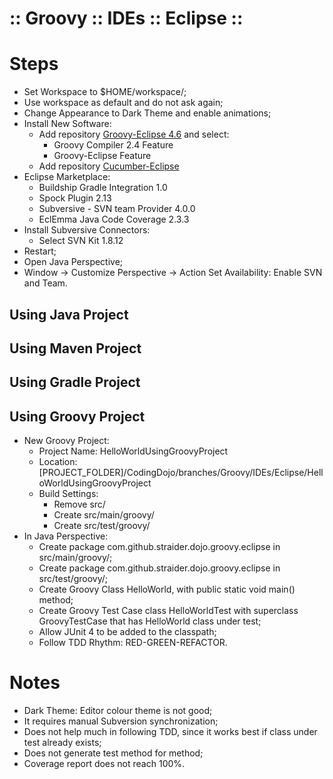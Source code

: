 ﻿:: Groovy :: IDEs :: Eclipse ::
===============================

# Steps

- Set Workspace to $HOME/workspace/;
- Use workspace as default and do not ask again;
- Change Appearance to Dark Theme and enable animations;
- Install New Software:
    - Add repository [Groovy-Eclipse 4.6](http://dist.springsource.org/snapshot/GRECLIPSE/e4.6/) and select:
        - Groovy Compiler 2.4 Feature
        - Groovy-Eclipse Feature
    - Add repository [Cucumber-Eclipse](https://cucumber.io/cucumber-eclipse/update-site)
- Eclipse Marketplace:
    - Buildship Gradle Integration 1.0
    - Spock Plugin 2.13
    - Subversive - SVN team Provider 4.0.0
    - EclEmma Java Code Coverage 2.3.3
- Install Subversive Connectors:
    - Select SVN Kit 1.8.12
- Restart;
- Open Java Perspective;
- Window -> Customize Perspective -> Action Set Availability: Enable SVN and Team.

## Using Java Project

## Using Maven Project

## Using Gradle Project

## Using Groovy Project

- New Groovy Project:
    - Project Name: HelloWorldUsingGroovyProject
    - Location: [PROJECT_FOLDER]/CodingDojo/branches/Groovy/IDEs/Eclipse/HelloWorldUsingGroovyProject
    - Build Settings:
        - Remove src/
        - Create src/main/groovy/
        - Create src/test/groovy/
- In Java Perspective:
    - Create package com.github.straider.dojo.groovy.eclipse in src/main/groovy/;
    - Create package com.github.straider.dojo.groovy.eclipse in src/test/groovy/;
    - Create Groovy Class HelloWorld, with public static void main() method;
    - Create Groovy Test Case class HelloWorldTest with superclass GroovyTestCase that has HelloWorld class under test;
    - Allow JUnit 4 to be added to the classpath;
    - Follow TDD Rhythm: RED-GREEN-REFACTOR.

# Notes

- Dark Theme: Editor colour theme is not good;
- It requires manual Subversion synchronization;
- Does not help much in following TDD, since it works best if class under test already exists;
- Does not generate test method for method;
- Coverage report does not reach 100%.
